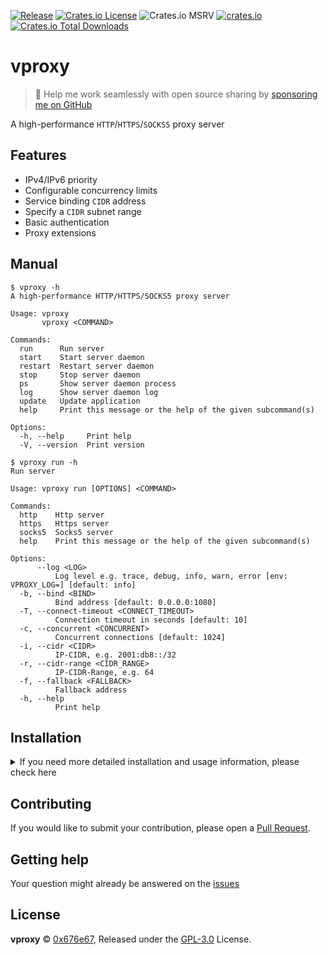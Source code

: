[![Release](https://github.com/0x676e67/vproxy/actions/workflows/release.yml/badge.svg)](https://github.com/0x676e67/vproxy/actions/workflows/release.yml)
[![Crates.io License](https://img.shields.io/crates/l/vproxy)](./LICENSE)
![Crates.io MSRV](https://img.shields.io/crates/msrv/vproxy)
[![crates.io](https://img.shields.io/crates/v/vproxy.svg)](https://crates.io/crates/vproxy)
[![Crates.io Total Downloads](https://img.shields.io/crates/d/vproxy)](https://crates.io/crates/vproxy)

# vproxy

> 🚀 Help me work seamlessly with open source sharing by [sponsoring me on GitHub](https://github.com/0x676e67/0x676e67/blob/main/SPONSOR.md)

A high-performance `HTTP`/`HTTPS`/`SOCKS5` proxy server

## Features

- IPv4/IPv6 priority
- Configurable concurrency limits
- Service binding `CIDR` address
- Specify a `CIDR` subnet range
- Basic authentication
- Proxy extensions

## Manual

```shell
$ vproxy -h
A high-performance HTTP/HTTPS/SOCKS5 proxy server

Usage: vproxy
       vproxy <COMMAND>

Commands:
  run      Run server
  start    Start server daemon
  restart  Restart server daemon
  stop     Stop server daemon
  ps       Show server daemon process
  log      Show server daemon log
  update   Update application
  help     Print this message or the help of the given subcommand(s)

Options:
  -h, --help     Print help
  -V, --version  Print version

$ vproxy run -h
Run server

Usage: vproxy run [OPTIONS] <COMMAND>

Commands:
  http    Http server
  https   Https server
  socks5  Socks5 server
  help    Print this message or the help of the given subcommand(s)

Options:
      --log <LOG>
          Log level e.g. trace, debug, info, warn, error [env: VPROXY_LOG=] [default: info]
  -b, --bind <BIND>
          Bind address [default: 0.0.0.0:1080]
  -T, --connect-timeout <CONNECT_TIMEOUT>
          Connection timeout in seconds [default: 10]
  -c, --concurrent <CONCURRENT>
          Concurrent connections [default: 1024]
  -i, --cidr <CIDR>
          IP-CIDR, e.g. 2001:db8::/32
  -r, --cidr-range <CIDR_RANGE>
          IP-CIDR-Range, e.g. 64
  -f, --fallback <FALLBACK>
          Fallback address
  -h, --help
          Print help
```

## Installation

<details>

<summary>If you need more detailed installation and usage information, please check here</summary>

### Install

- curl

```bash
curl https://raw.githubusercontent.com/0x676e67/vproxy/main/.github/install.sh | bash
```

- wget

```bash
wget -qO- https://raw.githubusercontent.com/0x676e67/vproxy/main/.github/install.sh | bash
```

- cargo

```bash
cargo install vproxy
```

- Dokcer

```bash
docker run --rm -it ghcr.io/0x676e67/vproxy:latest run http
```

### Note

If you run the program as root, it will automatically configure the sysctl `net.ipv6.ip_nonlocal_bind=1`, `net.ipv6.conf.all.disable_ipv6`, and `ip route add local 2001:470:e953::/48 dev lo` for you. Otherwise you will need to configure these settings manually.

If no subnet is configured, the local default network proxy request will be used. When the local machine sets the priority `Ipv4`/`Ipv6` and the priority is `Ipv4`, it will always use `Ipv4` to make requests (if any).

```shell
# Enable binding to non-local IPv6 addresses
sudo sysctl net.ipv6.ip_nonlocal_bind=1

# Enable IPv6
sudo sysctl net.ipv6.conf.all.disable_ipv6=0

# Replace with your IPv6 subnet
sudo ip route add local 2001:470:e953::/48 dev lo

# Run the server http/socks5
vproxy run -i 2001:470:e953::/48 http

# Start the daemon (runs in the background), requires sudo
sudo vproxy start -i 2001:470:e953::/48 http

# Restart the daemon, requires sudo
sudo vproxy restart

# Stop the daemon, requires sudo
sudo vproxy stop

# Show daemon log
vproxy log

# Show daemon status
vproxy status

# Online update
vproxy update

# Test loop request
while true; do curl -x http://127.0.0.1:8100 -s https://api.ip.sb/ip -A Mozilla; done
...
2001:470:e953:5b75:c862:3328:3e8f:f4d1
2001:470:e953:b84d:ad7d:7399:ade5:4c1c
2001:470:e953:4f88:d5ca:84:83fd:6faa
2001:470:e953:29f3:41e2:d3f2:4a49:1f22
2001:470:e953:98f6:cb40:9dfd:c7ab:18c4
2001:470:e953:f1d7:eb68:cc59:b2d0:2c6f

```

- TTL Extension

Append `-ttl-` to the username, where TTL is a fixed value (e.g., `username-ttl-2`). The TTL value is the number of requests that can be made with the same IP. When the TTL value is reached, the IP will be changed.

- Session Extension

Append `-session-id` to the username, where session is a fixed value and ID is an arbitrary random value (e.g., `username-session-123456`). Keep the Session ID unchanged to use a fixed IP.

- Range Extension

Append `-range-id` to the username, where range is a fixed value and ID is any random value (e.g. `username-range-123456`). By keeping the Range ID unchanged, you can use a fixed CIDR range in a fixed range. in addition, you must set the startup parameter `--cidr-range`, and the length is within a valid range.

### Examples

- Http proxy session with username and password:

```shell
vproxy run --bind 127.0.0.1:8101 -i 2001:470:70c6::/48 http -u test -p test

$ for i in `seq 1 10`; do curl -x "http://test-session-123456789:test@127.0.0.1:8101" https://api6.ipify.org; done
2001:470:70c6:93ee:9b7c:b4f9:4913:22f5
2001:470:70c6:93ee:9b7c:b4f9:4913:22f5
2001:470:70c6:93ee:9b7c:b4f9:4913:22f5

$ for i in `seq 1 10`; do curl -x "http://test-session-987654321:test@127.0.0.1:8101" https://api6.ipify.org; done
2001:470:70c6:41d0:14fd:d025:835a:d102
2001:470:70c6:41d0:14fd:d025:835a:d102
2001:470:70c6:41d0:14fd:d025:835a:d102
```

- Socks5 proxy session with username and password

```shell
vproxy run --bind 127.0.0.1:8101 -i 2001:470:70c6::/48 socks5 -u test -p test

$ for i in `seq 1 3`; do curl -x "socks5h://test-session-123456789:test@127.0.0.1:8101" https://api6.ipify.org; done
2001:470:70c6:93ee:9b7c:b4f9:4913:22f5
2001:470:70c6:93ee:9b7c:b4f9:4913:22f5
2001:470:70c6:93ee:9b7c:b4f9:4913:22f5

$ for i in `seq 1 3`; do curl -x "socks5h://test-session-987654321:test@127.0.0.1:8101" https://api6.ipify.org; done
2001:470:70c6:41d0:14fd:d025:835a:d102
2001:470:70c6:41d0:14fd:d025:835a:d102
2001:470:70c6:41d0:14fd:d025:835a:d102

```

- TTL proxy session with username and password

```shell
vproxy run --bind 127.0.0.1:8101 -i 2001:470:70c6::/48 socks5 -u test -p test

$ for i in `seq 1 3`; do curl -x "socks5h://test-ttl-2:test@127.0.0.1:8101" https://api6.ipify.org; done
2001:470:70c6:93ee:9b7c:b4f9:4913:22f5
2001:470:70c6:93ee:9b7c:b4f9:4913:22f5
2001:470:70c6:93ee:9b7c:b4f9:4913:22f6

$ for i in `seq 1 3`; do curl -x "socks5h://test-ttl-2:test@127.0.0.1:8101" https://api6.ipify.org; done
2001:470:70c6:41d0:14fd:d025:835a:d102
2001:470:70c6:41d0:14fd:d025:835a:d102
2001:470:70c6:41d0:14fd:d025:835a:d105
```

</details>

## Contributing

If you would like to submit your contribution, please open a [Pull Request](https://github.com/0x676e67/vproxy/pulls).

## Getting help

Your question might already be answered on the [issues](https://github.com/0x676e67/vproxy/issues)

## License

**vproxy** © [0x676e67](https://github.com/0x676e67), Released under the [GPL-3.0](./LICENSE) License.
